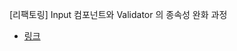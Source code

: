 [리팩토링] Input 컴포넌트와 Validator 의 종속성 완화 과정

- [링크](https://velog.io/@dom_hxrdy/Input-%EC%BB%B4%ED%8F%AC%EB%84%8C%ED%8A%B8%EC%99%80-Validator%EC%9D%98-%EA%B0%95%ED%95%9C-%EC%A2%85%EC%86%8D%EC%84%B1-%ED%95%B4%EA%B2%B0%EA%B3%BC%EC%A0%95%EB%A6%AC%ED%8C%A9%ED%86%A0%EB%A7%81)
